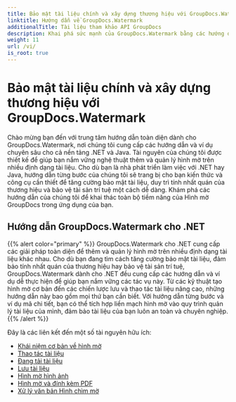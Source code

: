 ```yaml
---
title: Bảo mật tài liệu chính và xây dựng thương hiệu với GroupDocs.Watermark
linktitle: Hướng dẫn về GroupDocs.Watermark
additionalTitle: Tài liệu tham khảo API GroupDocs
description: Khai phá sức mạnh của GroupDocs.Watermark bằng các hướng dẫn .NET và Java của chúng tôi. Nắm vững các kỹ thuật tạo hình mờ để bảo mật tài liệu và xây dựng thương hiệu.
weight: 11
url: /vi/
is_root: true
---
```


# Bảo mật tài liệu chính và xây dựng thương hiệu với GroupDocs.Watermark


Chào mừng bạn đến với trung tâm hướng dẫn toàn diện dành cho GroupDocs.Watermark, nơi chúng tôi cung cấp các hướng dẫn và ví dụ chuyên sâu cho cả nền tảng .NET và Java. Tài nguyên của chúng tôi được thiết kế để giúp bạn nắm vững nghệ thuật thêm và quản lý hình mờ trên nhiều định dạng tài liệu. Cho dù bạn là nhà phát triển làm việc với .NET hay Java, hướng dẫn từng bước của chúng tôi sẽ trang bị cho bạn kiến thức và công cụ cần thiết để tăng cường bảo mật tài liệu, duy trì tính nhất quán của thương hiệu và bảo vệ tài sản trí tuệ một cách dễ dàng. Khám phá các hướng dẫn của chúng tôi để khai thác toàn bộ tiềm năng của Hình mờ GroupDocs trong ứng dụng của bạn.


## Hướng dẫn GroupDocs.Watermark cho .NET
{{% alert color="primary" %}}
GroupDocs.Watermark cho .NET cung cấp các giải pháp toàn diện để thêm và quản lý hình mờ trên nhiều định dạng tài liệu khác nhau. Cho dù bạn đang tìm cách tăng cường bảo mật tài liệu, đảm bảo tính nhất quán của thương hiệu hay bảo vệ tài sản trí tuệ, GroupDocs.Watermark dành cho .NET đều cung cấp các hướng dẫn và ví dụ dễ thực hiện để giúp bạn nắm vững các tác vụ này. Từ các kỹ thuật tạo hình mờ cơ bản đến các chiến lược lưu và thao tác tài liệu nâng cao, những hướng dẫn này bao gồm mọi thứ bạn cần biết. Với hướng dẫn từng bước và ví dụ mã chi tiết, bạn có thể tích hợp liền mạch hình mờ vào quy trình quản lý tài liệu của mình, đảm bảo tài liệu của bạn luôn an toàn và chuyên nghiệp.
{{% /alert %}}

Đây là các liên kết đến một số tài nguyên hữu ích:
 
- [Khái niệm cơ bản về hình mờ](./net/watermarking-basics/)
- [Thao tác tài liệu](./net/document-manipulation/)
- [Đang tải tài liệu](./net/document-loadings/)
- [Lưu tài liệu](./net/document-savings/)
- [Hình mờ hình ảnh](./net/image-watermarkings/)
- [Hình mờ và đính kèm PDF](./net/pdf-watermarking-attachments/)
- [Xử lý văn bản Hình chìm mờ](./net/word-processing-watermarkings/)
